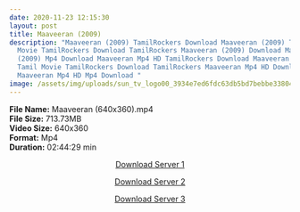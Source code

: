 ```yaml
---
date: 2020-11-23 12:15:30
layout: post
title: Maaveeran (2009)
description: "Maaveeran (2009) TamilRockers Download Maaveeran (2009) Tamil
  Movie TamilRockers Download TamilRockers Maaveeran (2009) Download Maaveeran
  (2009) Mp4 Download Maaveeran Mp4 HD TamilRockers Download Maaveeran Mp4 HD
  Tamil Movie TamilRockers Download TamilRockers Maaveeran Mp4 HD Download
  Maaveeran Mp4 HD Mp4 Download "
image: /assets/img/uploads/sun_tv_logo00_3934e7ed6fdc63db5bd7bebbe3380428.jpg
---
```

<!--StartFragment-->

**File Name:** Maaveeran (640x360).mp4\
**File Size:** 713.73MB\
**Video Size:** 640x360\
**Format:** Mp4\
**Duration:** 02:44:29 min

<!--EndFragment-->

<center>

<a href="http://s20.uptofiles.net//files/Tamil%20HD%20Mobile%20Movies/Maaveeran%20(2009)/Maaveeran%20Mp4%20HD/Maaveeran%20(640x360).mp4" class="myButton">Download Server 1</a>

<a href="http://s20.uptofiles.net//files/Tamil%20HD%20Mobile%20Movies/Maaveeran%20(2009)/Maaveeran%20Mp4%20HD/Maaveeran%20(640x360).mp4" class="myButton">Download Server 2</a>

<a href="http://s20.uptofiles.net//files/Tamil%20HD%20Mobile%20Movies/Maaveeran%20(2009)/Maaveeran%20Mp4%20HD/Maaveeran%20(640x360).mp4" class="myButton">Download Server 3</a>

</center>